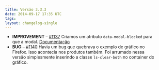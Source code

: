 ```yaml
---
title: Versão 3.3.3
date: 2014-09-17 17:35 UTC
tags:
layout: changelog-single
---
```


<ul class="ls-no-list-style ls-no-margin-left">
  <li>
    <strong class="ls-tag-info">IMPROVEMENT</strong>
    – <a href="https://github.com/locaweb/locawebstyle/pull/1137" class="commit-url">#1137</a> Criamos um atributo <code class="commit-url">data-modal-blocked</code> para que a modal. <a href="http://locaweb.github.io/locawebstyle/documentacao/componentes/modal/" class="ls-btn ls-btn-xs">Documentação</a>
  </li>
  <li>
    <strong class="ls-tag-danger">BUG</strong>
    – <a href="https://github.com/locaweb/locawebstyle/pull/1140" class="commit-url">#1140</a> Havia um bug que quebrava o exemplo de gráfico no Firefox. Isso acontecia nos produtos também. Foi arrumado nessa versão simplesmente inserindo a classe <code>ls-clear-both</code> no container do gráfico.</a>
  </li>
</ul>
